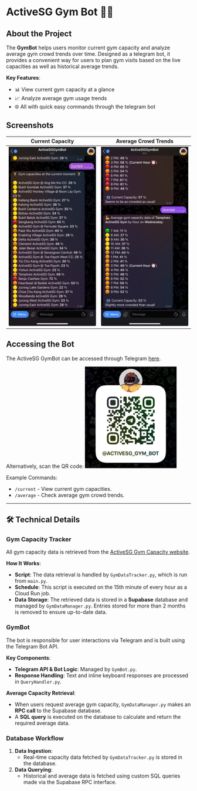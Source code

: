# ActiveSG Gym Bot 💪🤖

## About the Project

The **GymBot** helps users monitor current gym capacity and analyze average gym crowd trends over time. Designed as a telegram bot, it provides a convenient way for users to plan gym visits based on the live capacities as well as historical average trends.

**Key Features**:
- 📊 View current gym capacity at a glance
- 📈 Analyze average gym usage trends
- 🌐 All with quick easy commands through the telegram bot

## Screenshots

|Current Capacity   |Average Crowd Trends   |
|-------------------|---------------|
|<img src="images/current_command.jpg" alt="screenshot" width="250"/>|<img src="images/average_command.jpg" alt="screenshot" width="250"/>

## Accessing the Bot

The ActiveSG GymBot can be accessed through Telegram [here](https://t.me/activeSG_gym_bot).

Alternatively, scan the QR code:
<img src="images/qr_code.jpg" alt="screenshot" width="250"/>

Example Commands:
- `/current` - View current gym capacities.
- `/average` - Check average gym crowd trends.

---

## 🛠️ Technical Details

### Gym Capacity Tracker

All gym capacity data is retrieved from the [ActiveSG Gym Capacity website](https://activesg.gov.sg/gym-capacity).

**How It Works**:
- **Script**: The data retrieval is handled by `GymDataTracker.py`, which is run from `main.py`.
- **Schedule**: This script is executed on the 15th minute of every hour as a Cloud Run job.
- **Data Storage**: The retrieved data is stored in a **Supabase** database and managed by `GymDataManager.py`. Entries stored for more than 2 months is removed to ensure up-to-date data.


### GymBot

The bot is responsible for user interactions via Telegram and is built using the Telegram Bot API.

**Key Components**:
- **Telegram API & Bot Logic**: Managed by `GymBot.py`.
- **Response Handling**: Text and inline keyboard responses are processed in `QueryHandler.py`.

**Average Capacity Retrieval**:
- When users request average gym capacity, `GymDataManager.py` makes an **RPC call** to the Supabase database.
- A **SQL query** is executed on the database to calculate and return the required average data.

### Database Workflow
1. **Data Ingestion**:
   - Real-time capacity data fetched by `GymDataTracker.py` is stored in the database.
2. **Data Querying**:
   - Historical and average data is fetched using custom SQL queries made via the Supabase RPC interface.
